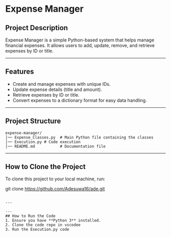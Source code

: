 # Expense Manager

## Project Description
Expense Manager is a simple Python-based system that helps manage financial expenses. It allows users to add, update, remove, and retrieve expenses by ID or title.

---

## Features
- Create and manage expenses with unique IDs.
- Update expense details (title and amount).
- Retrieve expenses by ID or title.
- Convert expenses to a dictionary format for easy data handling.

---

## Project Structure
```
expense-manager/
│── Expense_Classes.py  # Main Python file containing the classes
│── Execution.py # Code execution
│── README.md           # Documentation file
```

---

## How to Clone the Project
To clone this project to your local machine, run:

git clone https://github.com/Adesuwa16/ade.git
```

---

---
## How to Run the Code
1. Ensure you have **Python 3** installed.
2. Clone the code repo in vscodee
3. Run the Execution.py code
```
